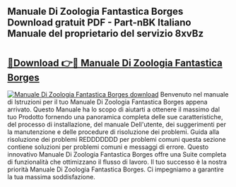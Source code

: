 ## Manuale Di Zoologia Fantastica Borges Download gratuit PDF - Part-nBK Italiano Manuale del proprietario del servizio 8xvBz

# <h2><a href="http://dfh4nh9.blite.top/?on=Manuale+Di+Zoologia+Fantastica+Borges">🔗Download 👉🔴 Manuale Di Zoologia Fantastica Borges</a></h2>

[![Manuale Di Zoologia Fantastica Borges download](https://i.imgur.com/lujVjoI.png)](http://dfh4nh9.blite.top/?on=Manuale+Di+Zoologia+Fantastica+Borges)
Benvenuto nel manuale di Istruzioni per il tuo Manuale Di Zoologia Fantastica Borges appena arrivato. Questo Manuale ha lo scopo di aiutarti a ottenere il massimo dal tuo Prodotto fornendo una panoramica completa delle sue caratteristiche, del processo di installazione, del manuale Dell'utente, dei suggerimenti per la manutenzione e delle procedure di risoluzione dei problemi. Guida alla risoluzione dei problemi REDDDDDDD per problemi comuni questa sezione contiene soluzioni per problemi comuni e messaggi di errore. Questo innovativo Manuale Di Zoologia Fantastica Borges offre una Suite completa di funzionalità che ottimizzano il flusso di lavoro. Il tuo successo è la nostra priorità Manuale Di Zoologia Fantastica Borges. Ci impegniamo a garantire la tua massima soddisfazione.
